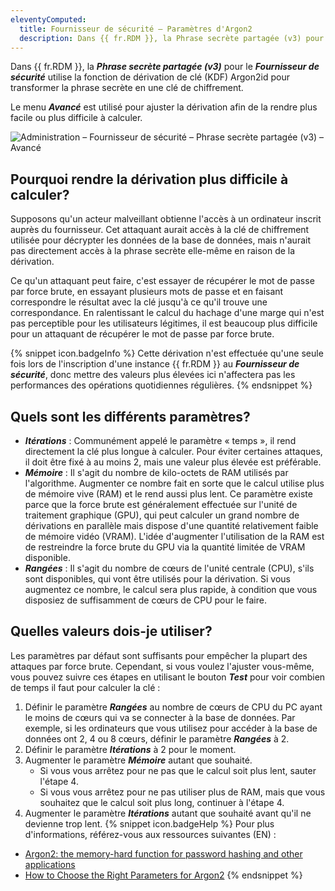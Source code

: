 ```yaml
---
eleventyComputed:
  title: Fournisseur de sécurité – Paramètres d'Argon2
  description: Dans {{ fr.RDM }}, la Phrase secrète partagée (v3) pour le Fournisseur de sécurité utilise la fonction de dérivation de clé (KDF) Argon2id pour transformer la phrase secrète en une clé de chiffrement.
---
```

Dans {{ fr.RDM }}, la ***Phrase secrète partagée (v3)*** pour le ***Fournisseur de sécurité*** utilise la fonction de dérivation de clé (KDF) Argon2id pour transformer la phrase secrète en une clé de chiffrement.  

Le menu ***Avancé*** est utilisé pour ajuster la dérivation afin de la rendre plus facile ou plus difficile à calculer.  

![Administration – Fournisseur de sécurité – Phrase secrète partagée (v3) – Avancé](https://webdevolutions.azureedge.net/docs/fr/kb/KB2075.png)  

## Pourquoi rendre la dérivation plus difficile à calculer? 
Supposons qu'un acteur malveillant obtienne l'accès à un ordinateur inscrit auprès du fournisseur. Cet attaquant aurait accès à la clé de chiffrement utilisée pour décrypter les données de la base de données, mais n'aurait pas directement accès à la phrase secrète elle-même en raison de la dérivation.  

Ce qu'un attaquant peut faire, c'est essayer de récupérer le mot de passe par force brute, en essayant plusieurs mots de passe et en faisant correspondre le résultat avec la clé jusqu'à ce qu'il trouve une correspondance. En ralentissant le calcul du hachage d'une marge qui n'est pas perceptible pour les utilisateurs légitimes, il est beaucoup plus difficile pour un attaquant de récupérer le mot de passe par force brute.  

{% snippet icon.badgeInfo %} 
Cette dérivation n'est effectuée qu'une seule fois lors de l'inscription d'une instance {{ fr.RDM }} au ***Fournisseur de sécurité***, donc mettre des valeurs plus élevées ici n'affectera pas les performances des opérations quotidiennes régulières. 
{% endsnippet %}
 
## Quels sont les différents paramètres? 
* ***Itérations*** : Communément appelé le paramètre « temps », il rend directement la clé plus longue à calculer. Pour éviter certaines attaques, il doit être fixé à au moins 2, mais une valeur plus élevée est préférable. 
* ***Mémoire*** : Il s'agit du nombre de kilo-octets de RAM utilisés par l'algorithme. Augmenter ce nombre fait en sorte que le calcul utilise plus de mémoire vive (RAM) et le rend aussi plus lent. Ce paramètre existe parce que la force brute est généralement effectuée sur l'unité de traitement graphique (GPU), qui peut calculer un grand nombre de dérivations en parallèle mais dispose d'une quantité relativement faible de mémoire vidéo (VRAM). L'idée d'augmenter l'utilisation de la RAM est de restreindre la force brute du GPU via la quantité limitée de VRAM disponible. 
* ***Rangées*** : Il s'agit du nombre de cœurs de l'unité centrale (CPU), s'ils sont disponibles, qui vont être utilisés pour la dérivation. Si vous augmentez ce nombre, le calcul sera plus rapide, à condition que vous disposiez de suffisamment de cœurs de CPU pour le faire.  

## Quelles valeurs dois-je utiliser? 
Les paramètres par défaut sont suffisants pour empêcher la plupart des attaques par force brute. Cependant, si vous voulez l'ajuster vous-même, vous pouvez suivre ces étapes en utilisant le bouton ***Test*** pour voir combien de temps il faut pour calculer la clé :  

1. Définir le paramètre ***Rangées*** au nombre de cœurs de CPU du PC ayant le moins de cœurs qui va se connecter à la base de données. Par exemple, si les ordinateurs que vous utilisez pour accéder à la base de données ont 2, 4 ou 8 cœurs, définir le paramètre ***Rangées*** à 2. 
1. Définir le paramètre ***Itérations*** à 2 pour le moment. 
1. Augmenter le paramètre ***Mémoire*** autant que souhaité. 
    * Si vous vous arrêtez pour ne pas que le calcul soit plus lent, sauter l'étape 4. 
    * Si vous vous arrêtez pour ne pas utiliser plus de RAM, mais que vous souhaitez que le calcul soit plus long, continuer à l'étape 4. 
4. Augmenter le paramètre ***Itérations*** autant que souhaité avant qu'il ne devienne trop lent. 
{% snippet icon.badgeHelp %} 
Pour plus d'informations, référez-vous aux ressources suivantes (EN) :  

* [Argon2: the memory-hard function for password hashing and other applications](https://www.password-hashing.net/argon2-specs.pdf)  
* [How to Choose the Right Parameters for Argon2](https://www.twelve21.io/how-to-choose-the-right-parameters-for-argon2/) 
{% endsnippet %}
